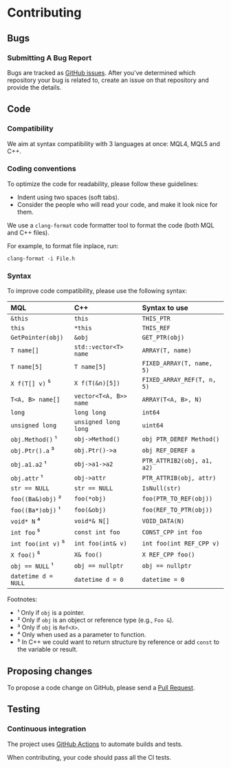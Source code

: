 # Contributing

## Bugs

### Submitting A Bug Report

Bugs are tracked as [GitHub issues](https://guides.github.com/features/issues/).
After you've determined which repository your bug is related to,
create an issue on that repository and provide the details.

## Code

### Compatibility

We aim at syntax compatibility with 3 languages at once: MQL4, MQL5 and C++.

### Coding conventions

To optimize the code for readability, please follow these guidelines:

* Indent using two spaces (soft tabs).
* Consider the people who will read your code, and make it look nice for them.

We use a `clang-format` code formatter tool to format the code
(both MQL and C++ files).

For example, to format file inplace, run:

    clang-format -i File.h

### Syntax

To improve code compatibility, please use the following syntax:

| MQL                | C++                      | Syntax to use              |
|:-------------------|:-------------------------|:---------------------------|
| `&this`            | `this`                   | `THIS_PTR`                 |
| `this`             | `*this`                  | `THIS_REF`                 |
| `GetPointer(obj)`  | `&obj`                   | `GET_PTR(obj)`             |
| `T name[]`         | `std::vector<T> name`    | `ARRAY(T, name)`           |
| `T name[5]`        | `T name[5]`              | `FIXED_ARRAY(T, name, 5)`  |
| `X f(T[] v)`      ⁵| `X f(T(&n)[5])`          | `FIXED_ARRAY_REF(T, n, 5)` |
| `T<A, B> name[]`   | `vector<T<A, B>> name`   | `ARRAY(T<A, B>, N)`        |
| `long`             | `long long`              | `int64`                    |
| `unsigned long`    | `unsigned long long`     | `uint64`                   |
| `obj.Method()`    ¹| `obj->Method()`          | `obj PTR_DEREF Method()`   |
| `obj.Ptr().a`     ³| `obj.Ptr()->a`           | `obj REF_DEREF a`          |
| `obj.a1.a2`       ¹| `obj->a1->a2`            | `PTR_ATTRIB2(obj, a1, a2)` |
| `obj.attr`        ¹| `obj->attr`              | `PTR_ATTRIB(obj, attr)`    |
| `str == NULL`      | `str == NULL`            | `IsNull(str)`              |
| `foo((Ba&)obj)`   ²| `foo(*obj)`              | `foo(PTR_TO_REF(obj))`     |
| `foo((Ba*)obj)`   ¹| `foo(&obj)`              | `foo(REF_TO_PTR(obj))`     |
| `void* N`         ⁴| `void*& N[]`             | `VOID_DATA(N)`             |
| `int foo`         ⁵| `const int foo`          | `CONST_CPP int foo`        |
| `int foo(int v)`  ⁵| `int foo(int& v)`        | `int foo(int REF_CPP v)`   |
| `X foo()`         ⁵| `X& foo()`               | `X REF_CPP foo()`          |
| `obj == NULL`     ¹| `obj == nullptr`         | `obj == nullptr`           |
| `datetime d = NULL`| `datetime d = 0`         | `datetime = 0`             |

Footnotes:

* ¹ Only if `obj` is a pointer.
* ² Only if `obj` is an object or reference type (e.g., `Foo &`).
* ³ Only if `obj` is `Ref<X>`.
* ⁴ Only when used as a parameter to function.
* ⁵ In C++ we could want to return structure by reference or add `const` to the variable or result.

## Proposing changes

To propose a code change on GitHub,
please send a [Pull Request](https://support.github.com/features/pull-requests).

## Testing

### Continuous integration

The project uses [GitHub Actions](https://github.com/features/actions)
to automate builds and tests.

When contributing, your code should pass all the CI tests.
